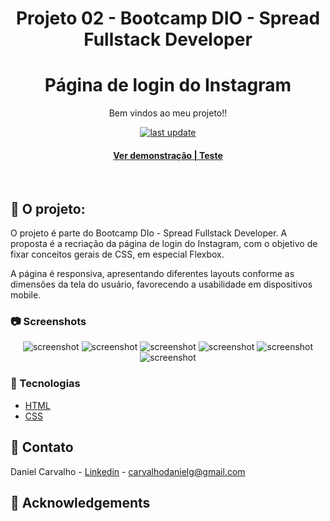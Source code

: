 <div align="center">

  <h1>Projeto 02 - Bootcamp DIO - Spread Fullstack Developer</h1>
  <h1>Página de login do Instagram</h1>
  
  <p>
    Bem vindos ao meu projeto!! 
  </p>
  
  
<!-- Badges -->
<p>

  <a href="">
    <img src="https://img.shields.io/github/last-commit/Louis3797/awesome-readme-template" alt="last update" />
  </a>
  
</p>
   
<h4>
    <a href="https://dio-spread-projeto02-instagram.vercel.app/">Ver demonstração | Teste</a>
</div>

<br />

<!-- About the Project -->
## :star2: O projeto:
  
  O projeto é parte do Bootcamp DIo - Spread Fullstack Developer. A proposta é a recriação da página de login do Instagram, com o objetivo de fixar conceitos gerais de CSS, em especial Flexbox. 
  
  A página é responsiva, apresentando diferentes layouts conforme as dimensões da tela do usuário, favorecendo a usabilidade em dispositivos mobile.


<!-- Screenshots -->
### :camera: Screenshots


<div align="center"> 
  <img src="https://user-images.githubusercontent.com/100332887/165665544-3a04d116-f29a-4d90-9028-d57b16a7fa13.png" alt="screenshot" />
  
  <img src="https://user-images.githubusercontent.com/100332887/165665590-c263bbd2-dbcf-46a0-8de9-56a2a78553fb.png" alt="screenshot" />
  
  <img src="https://user-images.githubusercontent.com/100332887/165665633-2a85618b-cc6c-45d9-aea8-e5195e199355.png" alt="screenshot" />
  
  <img src="https://user-images.githubusercontent.com/100332887/165665658-5fab7ba3-0a99-41ef-9885-75f5a2989827.png" alt="screenshot" />
  
  <img src="https://user-images.githubusercontent.com/100332887/165665728-c91ff567-d0d9-4d8f-b73d-d39a1ea11d77.png" alt="screenshot" />
  
  <img src="https://user-images.githubusercontent.com/100332887/165665741-9f44e3e8-e65f-4851-9631-241dd5225ded.png" alt="screenshot" />
</div>


<!-- TechStack -->
### :space_invader: Tecnologias


  <ul>
    <li><a href="https://developer.mozilla.org/pt-BR/docs/Web/HTML">HTML</a></li>
    <li><a href="https://developer.mozilla.org/pt-BR/docs/Web/CSS/">CSS</a></li>
  </ul>


  
<!-- Contact -->
## :handshake: Contato

Daniel Carvalho - [Linkedin](https://www.linkedin.com/in/carvalhodanielg/) - carvalhodanielg@gmail.com



<!-- Acknowledgments -->
## :gem: Acknowledgements

